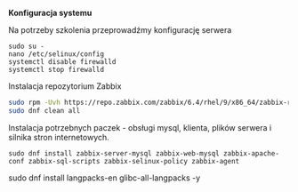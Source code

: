 **Konfiguracja systemu**

Na potrzeby szkolenia przeprowadźmy konfigurację serwera
```
sudo su -
nano /etc/selinux/config
systemctl disable firewalld
systemctl stop firewalld
```

Instalacja repozytorium Zabbix
```bash
sudo rpm -Uvh https://repo.zabbix.com/zabbix/6.4/rhel/9/x86_64/zabbix-release-6.4-1.el9.noarch.rpm   
sudo dnf clean all
```

Instalacja potrzebnych paczek - obsługi mysql, klienta, plików serwera i silnika stron internetowych. 
```
sudo dnf install zabbix-server-mysql zabbix-web-mysql zabbix-apache-conf zabbix-sql-scripts zabbix-selinux-policy zabbix-agent
```


 sudo dnf install langpacks-en glibc-all-langpacks -y
